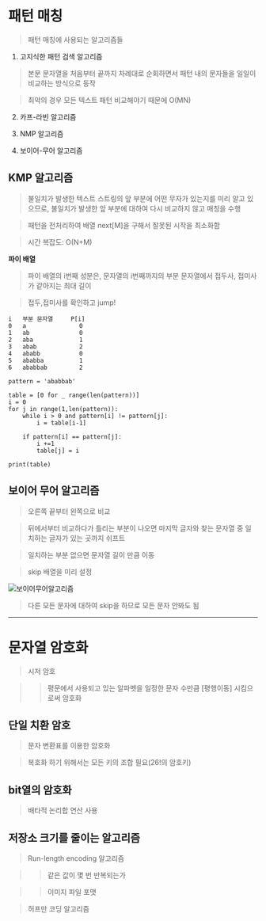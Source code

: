 # 패턴 매칭

> 패턴 매칭에 사용되는 알고리즘들

1. 고지식한 패턴 검색 알고리즘

> 본문 문자열을 처음부터 끝까지 차례대로 순회하면서 패턴 내의 문자들을 일일이 비교하는 방식으로 동작

> 최악의 경우 모든 텍스트 패턴 비교해야기 때문에 O(MN)

2. 카프-라빈 알고리즘

3. NMP 알고리즘

4. 보이어-무어 알고리즘

## KMP 알고리즘

> 불일치가 발생한 텍스트 스트링의 앞 부분에 어떤 무자가 있는지를 미리 알고 있으므로, 불일치가 발생한 앞 부분에 대하여 다시 비교하지 않고 매칭을 수행

> 패턴을 전처리하여 배열 next[M]을 구해서 잘못된 시작을 최소화함

> 시간 복잡도: O(N+M)

**파이 배열**

> 파이 배열의 i번째 성분은, 문자열의 i번째까지의 부분 문자열에서 접두사, 접미사가 같아지는 최대 길이

> 접두,접미사를 확인하고 jump!

```
i   부분 문자열     P[i]
0   a               0
1   ab              0
2   aba             1
3   abab            2
4   ababb           0
5   ababba          1
6   ababbab         2
```

```
pattern = 'ababbab'

table = [0 for _ range(len(pattern))]
i = 0
for j in range(1,len(pattern)):
    while i > 0 and pattern[i] != pattern[j]:
        i = table[i-1]

    if pattern[i] == pattern[j]:
        i +=1
        table[j] = i

print(table)
```

## 보이어 무어 알고리즘

> 오른쪽 끝부터 왼쪽으로 비교

> 뒤에서부터 비교하다가 틀리는 부분이 나오면 마지막 글자와 찾는 문자열 중 일치하는 글자가 있는 곳까지 쉬프트

> 일치하는 부분 없으면 문자열 길이 만큼 이동

> skip 배열을 미리 설정

![보이어무어알고리즘](https://github.com/Demopeu/TLI/assets/156268475/1d33275a-3fe4-42b4-bd9f-532a42225a83)

> 다른 모든 문자에 대하여 skip을 하므로 모든 문자 안봐도 됨

---

# 문자열 암호화

> 시저 암호

>> 평문에서 사용되고 있는 알파벳을 일정한 문자 수만큼 [평행이동] 시킴으로써 암호화

## 단일 치환 암호

> 문자 변환표를 이용한 암호화

> 복호화 하기 위해서는 모든 키의 조합 필요(26!의 암호키)

## bit열의 암호화

> 배타적 논리합 연산 사용

## 저장소 크기를 줄이는 알고리즘

> Run-length encoding 알고리즘

>> 같은 값이 몇 번 반복되는가

>> 이미지 파일 포맷

> 허프만 코딩 알고리즘
